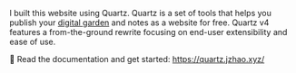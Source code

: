 I built this website using Quartz. Quartz is a set of tools that helps you publish your [digital garden](https://jzhao.xyz/posts/networked-thought) and notes as a website for free.
Quartz v4 features a from-the-ground rewrite focusing on end-user extensibility and ease of use.

🔗 Read the documentation and get started: https://quartz.jzhao.xyz/
